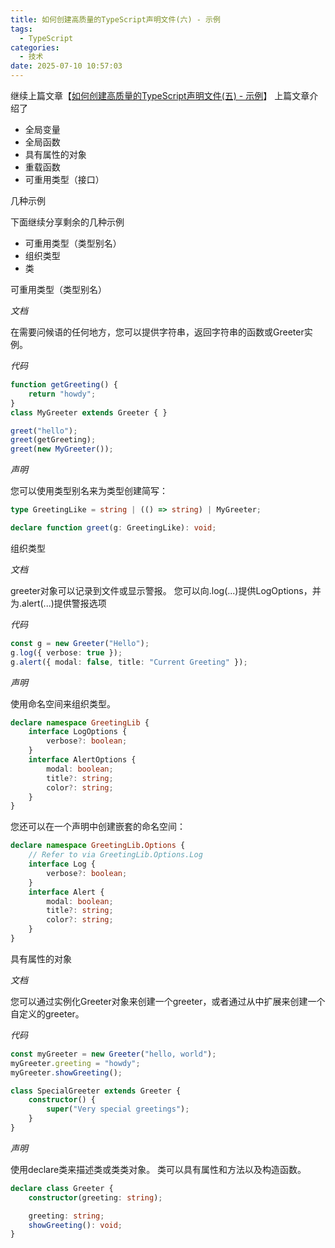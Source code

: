 ```yaml
---
title: 如何创建高质量的TypeScript声明文件(六) - 示例
tags:
  - TypeScript
categories:
  - 技术
date: 2025-07-10 10:57:03
---
```


继续上篇文章【[如何创建高质量的TypeScript声明文件(五) - 示例](https://www.gowhich.com/blog/968)】 上篇文章介绍了

* 全局变量
* 全局函数
* 具有属性的对象
* 重载函数
* 可重用类型（接口）

几种示例

下面继续分享剩余的几种示例

* 可重用类型（类型别名）
* 组织类型
* 类

可重用类型（类型别名）

*文档*

在需要问候语的任何地方，您可以提供字符串，返回字符串的函数或Greeter实例。

*代码*

```ts
function getGreeting() {
    return "howdy";
}
class MyGreeter extends Greeter { }

greet("hello");
greet(getGreeting);
greet(new MyGreeter());
```

*声明*

您可以使用类型别名来为类型创建简写：

```ts
type GreetingLike = string | (() => string) | MyGreeter;

declare function greet(g: GreetingLike): void;
```

组织类型

*文档*

greeter对象可以记录到文件或显示警报。 您可以向.log(...)提供LogOptions，并为.alert(...)提供警报选项

*代码*

```ts
const g = new Greeter("Hello");
g.log({ verbose: true });
g.alert({ modal: false, title: "Current Greeting" });
```

*声明*

使用命名空间来组织类型。

```ts
declare namespace GreetingLib {
    interface LogOptions {
        verbose?: boolean;
    }
    interface AlertOptions {
        modal: boolean;
        title?: string;
        color?: string;
    }
}
```

您还可以在一个声明中创建嵌套的命名空间：

```ts
declare namespace GreetingLib.Options {
    // Refer to via GreetingLib.Options.Log
    interface Log {
        verbose?: boolean;
    }
    interface Alert {
        modal: boolean;
        title?: string;
        color?: string;
    }
}
```

具有属性的对象

*文档*

您可以通过实例化Greeter对象来创建一个greeter，或者通过从中扩展来创建一个自定义的greeter。

*代码*

```ts
const myGreeter = new Greeter("hello, world");
myGreeter.greeting = "howdy";
myGreeter.showGreeting();

class SpecialGreeter extends Greeter {
    constructor() {
        super("Very special greetings");
    }
}
```

*声明*

使用declare类来描述类或类类对象。 类可以具有属性和方法以及构造函数。

```ts
declare class Greeter {
    constructor(greeting: string);

    greeting: string;
    showGreeting(): void;
}
```
